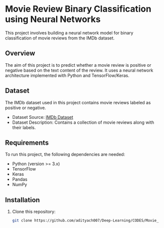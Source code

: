 # Movie Review Binary Classification using Neural Networks

This project involves building a neural network model for binary classification of movie reviews from the IMDb dataset.

## Overview

The aim of this project is to predict whether a movie review is positive or negative based on the text content of the review. It uses a neural network architecture implemented with Python and TensorFlow/Keras.

## Dataset

The IMDb dataset used in this project contains movie reviews labeled as positive or negative.

- Dataset Source: [IMDb Dataset](https://www.imdb.com/interfaces/)
- Dataset Description: Contains a collection of movie reviews along with their labels.

## Requirements

To run this project, the following dependencies are needed:

- Python (version >= 3.x)
- TensorFlow
- Keras
- Pandas
- NumPy

## Installation

1. Clone this repository:

   ```bash
   git clone https://github.com/adityach007/Deep-Learning/CODES/Movie_review.git
